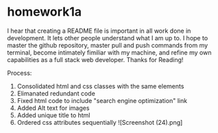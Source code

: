 # homework1a
I hear that creating a README file is important in all work done in development.
It lets other people understand what I am up to. 
I hope to master the github repository, master pull and push commands from my terminal,
become intimately fimiliar with my machine, and refine my own capabilities as a full stack web developer.
Thanks for Reading!

Process:
1. Consolidated html and css classes with the same elements
2. Elimanated redundant code
3. Fixed html code to include "search engine optimization" link
4. Added Alt text for images
5. Added unique title to html
6. Ordered css attributes sequentially
![Screenshot (24).png]
